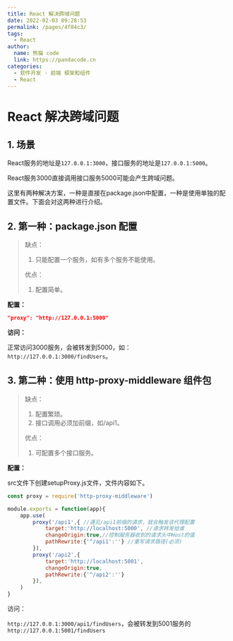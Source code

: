 ```yaml
---
title: React 解决跨域问题
date: 2022-02-03 09:28:53
permalink: /pages/4f84c3/
tags: 
  - React
author: 
  name: 熊猫 code
  link: https://pandacode.cn
categories: 
  - 软件开发 - 前端 框架和组件
  - React
---
```


# React 解决跨域问题

## **1. 场景**

React服务的地址是`127.0.0.1:3000`，接口服务的地址是`127.0.0.1:5000`。

React服务3000直接调用接口服务5000可能会产生跨域问题。



这里有两种解决方案，一种是直接在package.json中配置，一种是使用单独的配置文件。下面会对这两种进行介绍。



## 2. 第一种：package.json 配置

> 缺点：
>
> 1. 只能配置一个服务，如有多个服务不能使用。
>
> 优点：
>
> 1. 配置简单。

**配置：**

```json
"proxy": "http://127.0.0.1:5000"
```

**访问：**

正常访问3000服务，会被转发到5000，如：`http://127.0.0.1:3000/findUsers`。

## 3. 第二种：使用 http-proxy-middleware 组件包

> 缺点：
>
> 1. 配置繁琐。
> 2. 接口调用必须加前缀，如/api1。
>
> 优点：
>
> 1. 可配置多个接口服务。

**配置：**

src文件下创建setupProxy.js文件，文件内容如下。

```js
const proxy = require('http-proxy-middleware')

module.exports = function(app){
	app.use(
		proxy('/api1',{ //遇见/api1前缀的请求，就会触发该代理配置
			target:'http://localhost:5000', //请求转发给谁
			changeOrigin:true,//控制服务器收到的请求头中Host的值
			pathRewrite:{'^/api1':''} //重写请求路径(必须)
		}),
		proxy('/api2',{
			target:'http://localhost:5001',
			changeOrigin:true,
			pathRewrite:{'^/api2':''}
		}),
	)
}
```

访问：

`http://127.0.0.1:3000/api1/findUsers`，会被转发到5001服务的`http://127.0.0.1:5001/findUsers`

